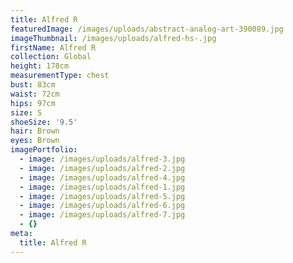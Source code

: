 ```yaml
---
title: Alfred R
featuredImage: /images/uploads/abstract-analog-art-390089.jpg
imageThumbnail: /images/uploads/alfred-hs-.jpg
firstName: Alfred R
collection: Global
height: 178cm
measurementType: chest
bust: 83cm
waist: 72cm
hips: 97cm
size: S
shoeSize: '9.5'
hair: Brown
eyes: Brown
imagePortfolio:
  - image: /images/uploads/alfred-3.jpg
  - image: /images/uploads/alfred-2.jpg
  - image: /images/uploads/alfred-4.jpg
  - image: /images/uploads/alfred-1.jpg
  - image: /images/uploads/alfred-5.jpg
  - image: /images/uploads/alfred-6.jpg
  - image: /images/uploads/alfred-7.jpg
  - {}
meta:
  title: Alfred R
---
```


